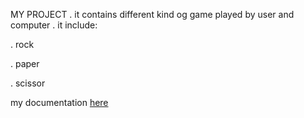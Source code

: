 MY PROJECT
. it contains different kind og game played by user and computer
. it include:

. rock

. paper

. scissor

my documentation [here](https://github.com/aaliyanah56/zuriwork/blob/main/scissor.py/rock.py)
